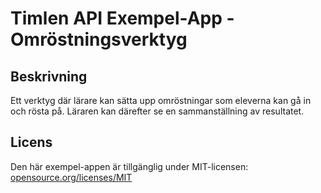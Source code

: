 # Timlen API Exempel-App - Omröstningsverktyg

## Beskrivning

Ett verktyg där lärare kan sätta upp omröstningar som eleverna kan gå in och rösta på. Läraren kan därefter se en sammanställning av resultatet.

## Licens

Den här exempel-appen är tillgänglig under MIT-licensen:
[opensource.org/licenses/MIT](http://opensource.org/licenses/MIT)
